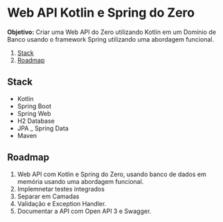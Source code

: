 # Web API Kotlin e Spring do Zero  

**Objetivo:** Criar uma Web API do Zero utilizando Kotlin em um Domínio de Banco usando o framework Spring utilizando uma abordagem funcional.

1. [Stack](#stack)
2. [Roadmap](#roadmap)

## Stack   
- Kotlin
- Spring Boot
- Spring Web
- H2 Database
- JPA
_ Spring Data
- Maven    


## Roadmap   
1. Web API com Kotlin e Spring do Zero, usando banco de dados em memória usando uma abordagem funcional.
2. Implemnetar testes integrados
3. Separar em Camadas   
4. Validação e Exception Handler.   
4. Documentar a API com Open API 3 e Swagger.
